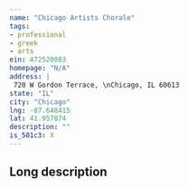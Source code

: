 ```yaml
---
name: "Chicago Artists Chorale"
tags:
- professional
- greek
- arts
ein: 472520083
homepage: "N/A"
address: |
 720 W Gordon Terrace, \nChicago, IL 60613
state: "IL"
city: "Chicago"
lng: -87.648415
lat: 41.957874
description: ""
is_501c3: X
---
```


## Long description


